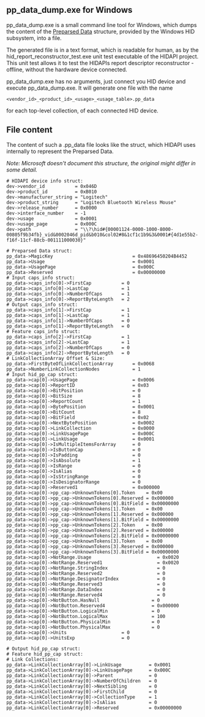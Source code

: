 ## pp_data_dump.exe for Windows


pp_data_dump.exe is a small command line tool for Windows, which dumps the content of the [Preparsed Data](https://learn.microsoft.com/en-us/windows-hardware/drivers/hid/preparsed-data) structure, provided by the Windows HID subsystem, into a file.

The generated file is in a text format, which is readable for human, as by the hid_report_reconstructor_test.exe unit test executable of the HIDAPI project. This unit test allows it to test the HIDAPIs report descriptor reconstructor - offline, without the hardware device connected.

pp_data_dump.exe has no arguments, just connect you HID device and execute pp_data_dump.exe. It will generate one file with the name
```
<vendor_id>_<product_id>_<usage>_<usage_table>.pp_data
```
for each top-level collection, of each connected HID device.


## File content

The content of such a .pp_data file looks like the struct, which HIDAPI uses internally to represent the Preparsed Data.

*Note: Microsoft doesn't document this structure, the original might differ in some detail.*

```
# HIDAPI device info struct:
dev->vendor_id           = 0x046D
dev->product_id          = 0xB010
dev->manufacturer_string = "Logitech"
dev->product_string      = "Logitech Bluetooth Wireless Mouse"
dev->release_number      = 0x0000
dev->interface_number    = -1
dev->usage               = 0x0001
dev->usage_page          = 0x000C
dev->path                = "\\?\hid#{00001124-0000-1000-8000-00805f9b34fb}_vid&0002046d_pid&b010&col02#8&1cf1c1b9&3&0001#{4d1e55b2-f16f-11cf-88cb-001111000030}"

# Preparsed Data struct:
pp_data->MagicKey                             = 0x48696450204B4452
pp_data->Usage                                = 0x0001
pp_data->UsagePage                            = 0x000C
pp_data->Reserved                             = 0x00000000
# Input caps_info struct:
pp_data->caps_info[0]->FirstCap           = 0
pp_data->caps_info[0]->LastCap            = 1
pp_data->caps_info[0]->NumberOfCaps       = 1
pp_data->caps_info[0]->ReportByteLength   = 2
# Output caps_info struct:
pp_data->caps_info[1]->FirstCap           = 1
pp_data->caps_info[1]->LastCap            = 1
pp_data->caps_info[1]->NumberOfCaps       = 0
pp_data->caps_info[1]->ReportByteLength   = 0
# Feature caps_info struct:
pp_data->caps_info[2]->FirstCap           = 1
pp_data->caps_info[2]->LastCap            = 1
pp_data->caps_info[2]->NumberOfCaps       = 0
pp_data->caps_info[2]->ReportByteLength   = 0
# LinkCollectionArray Offset & Size:
pp_data->FirstByteOfLinkCollectionArray       = 0x0068
pp_data->NumberLinkCollectionNodes            = 1
# Input hid_pp_cap struct:
pp_data->cap[0]->UsagePage                    = 0x0006
pp_data->cap[0]->ReportID                     = 0x03
pp_data->cap[0]->BitPosition                  = 0
pp_data->cap[0]->BitSize                      = 8
pp_data->cap[0]->ReportCount                  = 1
pp_data->cap[0]->BytePosition                 = 0x0001
pp_data->cap[0]->BitCount                     = 8
pp_data->cap[0]->BitField                     = 0x02
pp_data->cap[0]->NextBytePosition             = 0x0002
pp_data->cap[0]->LinkCollection               = 0x0000
pp_data->cap[0]->LinkUsagePage                = 0x000C
pp_data->cap[0]->LinkUsage                    = 0x0001
pp_data->cap[0]->IsMultipleItemsForArray      = 0
pp_data->cap[0]->IsButtonCap                  = 0
pp_data->cap[0]->IsPadding                    = 0
pp_data->cap[0]->IsAbsolute                   = 1
pp_data->cap[0]->IsRange                      = 0
pp_data->cap[0]->IsAlias                      = 0
pp_data->cap[0]->IsStringRange                = 0
pp_data->cap[0]->IsDesignatorRange            = 0
pp_data->cap[0]->Reserved1                    = 0x000000
pp_data->cap[0]->pp_cap->UnknownTokens[0].Token    = 0x00
pp_data->cap[0]->pp_cap->UnknownTokens[0].Reserved = 0x000000
pp_data->cap[0]->pp_cap->UnknownTokens[0].BitField = 0x00000000
pp_data->cap[0]->pp_cap->UnknownTokens[1].Token    = 0x00
pp_data->cap[0]->pp_cap->UnknownTokens[1].Reserved = 0x000000
pp_data->cap[0]->pp_cap->UnknownTokens[1].BitField = 0x00000000
pp_data->cap[0]->pp_cap->UnknownTokens[2].Token    = 0x00
pp_data->cap[0]->pp_cap->UnknownTokens[2].Reserved = 0x000000
pp_data->cap[0]->pp_cap->UnknownTokens[2].BitField = 0x00000000
pp_data->cap[0]->pp_cap->UnknownTokens[3].Token    = 0x00
pp_data->cap[0]->pp_cap->UnknownTokens[3].Reserved = 0x000000
pp_data->cap[0]->pp_cap->UnknownTokens[3].BitField = 0x00000000
pp_data->cap[0]->NotRange.Usage                        = 0x0020
pp_data->cap[0]->NotRange.Reserved1                    = 0x0020
pp_data->cap[0]->NotRange.StringIndex                  = 0
pp_data->cap[0]->NotRange.Reserved2                    = 0
pp_data->cap[0]->NotRange.DesignatorIndex              = 0
pp_data->cap[0]->NotRange.Reserved3                    = 0
pp_data->cap[0]->NotRange.DataIndex                    = 0
pp_data->cap[0]->NotRange.Reserved4                    = 0
pp_data->cap[0]->NotButton.HasNull                   = 0
pp_data->cap[0]->NotButton.Reserved4                 = 0x000000
pp_data->cap[0]->NotButton.LogicalMin                = 0
pp_data->cap[0]->NotButton.LogicalMax                = 100
pp_data->cap[0]->NotButton.PhysicalMin               = 0
pp_data->cap[0]->NotButton.PhysicalMax               = 0
pp_data->cap[0]->Units                    = 0
pp_data->cap[0]->UnitsExp                 = 0

# Output hid_pp_cap struct:
# Feature hid_pp_cap struct:
# Link Collections:
pp_data->LinkCollectionArray[0]->LinkUsage          = 0x0001
pp_data->LinkCollectionArray[0]->LinkUsagePage      = 0x000C
pp_data->LinkCollectionArray[0]->Parent             = 0
pp_data->LinkCollectionArray[0]->NumberOfChildren   = 0
pp_data->LinkCollectionArray[0]->NextSibling        = 0
pp_data->LinkCollectionArray[0]->FirstChild         = 0
pp_data->LinkCollectionArray[0]->CollectionType     = 1
pp_data->LinkCollectionArray[0]->IsAlias            = 0
pp_data->LinkCollectionArray[0]->Reserved           = 0x00000000
```